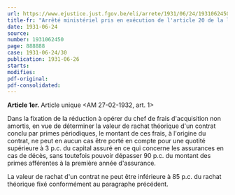 ```yaml
---
url: https://www.ejustice.just.fgov.be/eli/arrete/1931/06/24/1931062450/justel
title-fr: "Arrêté ministériel pris en exécution de l'article 20 de la loi du 25 juin 1930 relative au contrôle des entreprises d'assurances sur la vie."
date: 1931-06-24
source:
number: 1931062450
page: 888888
case: 1931-06-24/30
publication: 1931-06-26
starts:
modifies:
pdf-original:
pdf-consolidated:
---
```


**Article 1er.** Article unique <AM 27-02-1932, art. 1>

Dans la fixation de la réduction à opérer du chef de frais d'acquisition non amortis, en vue de déterminer la valeur de rachat théorique d'un contrat conclu par primes périodiques, le montant de ces frais, à l'origine du contrat, ne peut en aucun cas être porté en compte pour une quotité supérieure à 3 p.c. du capital assuré en ce qui concerne les assurances en cas de décès, sans toutefois pouvoir dépasser 90 p.c. du montant des primes afférentes à la première année d'assurance.

La valeur de rachat d'un contrat ne peut être inférieure à 85 p.c. du rachat théorique fixé conformément au paragraphe précédent.
